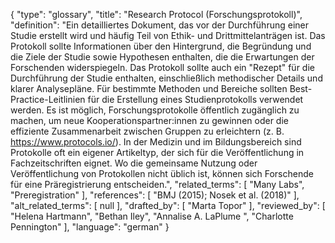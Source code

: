 {
    "type": "glossary",
    "title": "Research Protocol (Forschungsprotokoll)",
    "definition": "Ein detailliertes Dokument, das vor der Durchführung einer Studie erstellt wird und häufig Teil von Ethik- und Drittmittelanträgen ist. Das Protokoll sollte Informationen über den Hintergrund, die Begründung und die Ziele der Studie sowie Hypothesen enthalten, die die Erwartungen der Forschenden widerspiegeln. Das Protokoll sollte auch ein \"Rezept\" für die Durchführung der Studie enthalten, einschließlich methodischer Details und klarer Analysepläne. Für bestimmte Methoden und Bereiche sollten Best-Practice-Leitlinien für die Erstellung eines Studienprotokolls verwendet werden. Es ist möglich, Forschungsprotokolle öffentlich zugänglich zu machen, um neue Kooperationspartner:innen zu gewinnen oder die effiziente Zusammenarbeit zwischen Gruppen zu erleichtern (z. B. https://www.protocols.io/). In der Medizin und im Bildungsbereich sind Protokolle oft ein eigener Artikeltyp, der sich für die Veröffentlichung in Fachzeitschriften eignet. Wo die gemeinsame Nutzung oder Veröffentlichung von Protokollen nicht üblich ist, können sich Forschende für eine Präregistrierung entscheiden.",
    "related_terms": [
        "Many Labs",
        "Preregistration"
    ],
    "references": [
        "BMJ (2015); Nosek et al. (2018)"
    ],
    "alt_related_terms": [
        null
    ],
    "drafted_by": [
        "Marta Topor"
    ],
    "reviewed_by": [
        "Helena Hartmann",
        "Bethan Iley",
        "Annalise A. LaPlume ",
        "Charlotte Pennington"
    ],
    "language": "german"
}